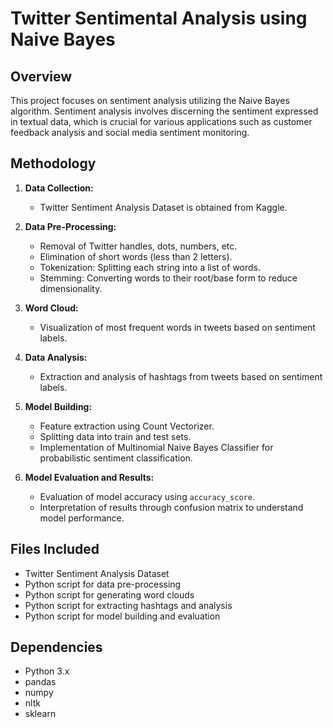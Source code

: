 # Twitter Sentimental Analysis using Naive Bayes
## Overview

This project focuses on sentiment analysis utilizing the Naive Bayes algorithm. Sentiment analysis involves discerning the sentiment expressed in textual data, which is crucial for various applications such as customer feedback analysis and social media sentiment monitoring.

## Methodology

1. **Data Collection:**
   - Twitter Sentiment Analysis Dataset is obtained from Kaggle.
  
2. **Data Pre-Processing:**
   - Removal of Twitter handles, dots, numbers, etc.
   - Elimination of short words (less than 2 letters).
   - Tokenization: Splitting each string into a list of words.
   - Stemming: Converting words to their root/base form to reduce dimensionality.

3. **Word Cloud:**
   - Visualization of most frequent words in tweets based on sentiment labels.

4. **Data Analysis:**
   - Extraction and analysis of hashtags from tweets based on sentiment labels.

5. **Model Building:**
   - Feature extraction using Count Vectorizer.
   - Splitting data into train and test sets.
   - Implementation of Multinomial Naive Bayes Classifier for probabilistic sentiment classification.

6. **Model Evaluation and Results:**
   - Evaluation of model accuracy using `accuracy_score`.
   - Interpretation of results through confusion matrix to understand model performance.

## Files Included

-  Twitter Sentiment Analysis Dataset
-  Python script for data pre-processing
-  Python script for generating word clouds
-  Python script for extracting hashtags and analysis
-  Python script for model building and evaluation

## Dependencies

- Python 3.x
- pandas
- numpy
- nltk
- sklearn




